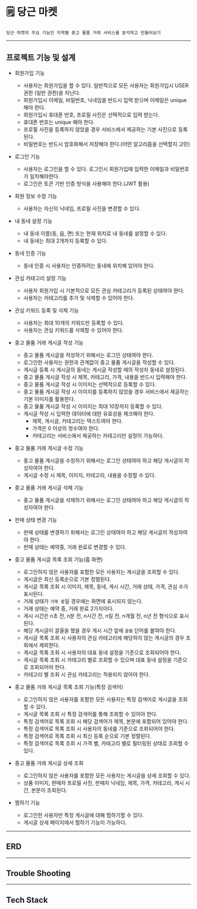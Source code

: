 # 🗒 당근 마켓

```text
당근 마켓의 주요 기능인 지역별 중고 물품 거래 서비스를 분석하고 만들어보기
```

---

## 프로젝트 기능 및 설계

- 회원가입 기능
    - 사용자는 회원가입을 할 수 있다. 일반적으로 모든 사용자는 회원가입시 USER 권한 (일반 권한)을 지닌다.
    - 회원가입시 이메일, 비밀번호, 닉네임을 반드시 입력 받으며 이메일은 unique 해야 한다.
    - 회원가입시 휴대폰 번호, 프로필 사진은 선택적으로 입력 받는다.
    - 휴대폰 번호는 unique 해야 한다.
    - 프로필 사진을 등록하지 않았을 경우 서비스에서 제공하는 기본 사진으로 등록된다.
    - 비밀번호는 반드시 암호화해서 저장해야 한다.(어떤 알고리즘을 선택할지 고민)


- 로그인 기능
    - 사용자는 로그인을 할 수 있다. 로그인시 회원가입때 입력한 이메일과 비밀번호가 일치해야한다.
    - 로그인은 토큰 기반 인증 방식을 사용해야 한다.(JWT 활용)


- 회원 정보 수정 기능
    - 사용자는 자신의 닉네임, 프로필 사진을 변경할 수 있다.


- 내 동네 설정 기능
    - 내 동네 이름(동, 읍, 면) 또는 현재 위치로 내 동네를 설정할 수 있다.
    - 내 동네는 최대 2개까지 등록할 수 있다.


- 동네 인증 기능
    - 동네 인증 시 사용자는 인증하려는 동네에 위치해 있어야 한다.


- 관심 카테고리 설정 기능
    - 사용자 회원가입 시 기본적으로 모든 관심 카테고리가 등록된 상태여야 한다.
    - 사용자는 카테고리를 추가 및 삭제할 수 있어야 한다.


- 관심 키워드 등록 및 삭제 기능
    - 사용자는 최대 10개의 키워드만 등록할 수 있다.
    - 사용자는 관심 키워드를 삭제할 수 있어야 한다.


- 중고 물품 거래 게시글 작성 기능
    - 중고 물품 게시글을 작성하기 위해서는 로그인 상태여야 한다.
    - 로그인한 사용자는 권한과 관계없이 중고 물품 게시글을 작성할 수 있다.
    - 게시글 등록 시 게시글의 동네는 게시글 작성할 때의 작성자 동네로 설정된다.
    - 중고 물품 게시글 작성 시 제목, 카테고리, 가격, 내용을 반드시 입력해야 한다.
    - 중고 물품 게시글 작성 시 이미지는 선택적으로 등록할 수 있다.
    - 중고 물품 게시글 작성 시 이미지를 등록하지 않았을 경우 서비스에서 제공하는 기본 이미지를 활용한다.
    - 중고 물품 게시글 작성 시 이미지는 최대 10장까지 등록할 수 있다.
    - 게시글 작성 시 입력한 데이터에 대한 유효성을 체크해야 한다.
        - 제목, 게시글, 카테고리는 텍스트여야 한다.
        - 가격은 0 이상의 정수여야 한다.
        - 카테고리는 서비스에서 제공하는 카테고리만 설정이 가능하다.


- 중고 물품 거래 게시글 수정 기능
    - 중고 물품 게시글을 수정하기 위해서는 로그인 상태여야 하고 해당 게시글의 작성자여야 한다.
    - 게시글 수정 시 제목, 이미지, 카테고리, 내용을 수정할 수 있다.


- 중고 물품 거래 게시글 삭제 기능
    - 중고 물품 게시글을 삭제하기 위해서는 로그인 상태여야 하고 해당 게시글의 작성자여야 한다.


- 판매 상태 변경 기능
    - 판매 상태를 변경하기 위해서는 로그인 상태여야 하고 해당 게시글의 작성자여야 한다.
    - 판매 상태는 예약중, 거래 완료로 변경할 수 있다.


- 중고 물품 게시글 목록 조회 기능(홈 화면)
    - 로그인하지 않은 사용자를 포함한 모든 사용자는 게시글을 조회할 수 있다.
    - 게시글은 최신 등록순으로 기본 정렬된다.
    - 게시글 목록 조회 시 이미지, 제목, 동네, 게시 시간, 거래 상태, 가격, 관심 수가 표시된다.
    - 거래 상태가 `거래 중`일 경우에는 화면에 표시되지 않는다.
    - 거래 상태는 예약 중, 거래 완료 2가지이다.
    - 게시 시간은 n초 전, n분 전, n시간 전, n일 전, n개월 전, n년 전 형식으로 표시된다.
    - 해당 게시글이 끌올을 했을 경우 게시 시간 앞에 `끌올` 단어를 붙여야 한다.
    - 게시글 목록 조회 시 사용자의 관심 카테고리에 해당하지 않는 게시글의 경우 조회에서 제외한다.
    - 게시글 목록 조회 시 사용자의 대표 동네 설정을 기준으로 조회되어야 한다.
    - 게시글 목록 조회 시 카테고리 별로 조회할 수 있으며 대표 동네 설정을 기준으로 조회되어야 한다.
    - 카테고리 별 조회 시 관심 카테고리는 적용되지 않아야 한다.


- 중고 물품 거래 게시글 목록 조회 기능(특정 검색어)
    - 로그인하지 않은 사용자를 포함한 모든 사용자는 특정 검색어로 게시글을 조회할 수 있다.
    - 게시글 목록 조회 시 특정 검색어를 통해 조회할 수 있어야 한다.
    - 특정 검색어로 목록 조회 시 해당 검색어가 제목, 본문에 포함되어 있어야 한다.
    - 특정 검색어로 목록 조회 시 사용자의 동네를 기준으로 조회되어야 한다.
    - 특정 검색어로 목록 조회 시 최신 등록 순으로 기본 정렬된다.
    - 특정 검색어로 목록 조회 시 가격 별, 카테고리 별로 필터링된 상태로 조회할 수 있다.


- 중고 물품 거래 게시글 상세 조회
    - 로그인하지 않은 사용자를 포함한 모든 사용자는 게시글을 상세 조회할 수 있다.
    - 상품 이미지, 판매자 프로필 사진, 판매자 닉네임, 제목, 가격, 카테고리, 게시 시간, 본문이 조회된다.


- 찜하기 기능
    - 로그인한 사용자만 특정 게시글에 대해 찜하기할 수 있다.
    - 게시글 상세 페이지에서 찜하기 기능이 가능하다.

---

## ERD

---

## Trouble Shooting

--- 

## Tech Stack 

